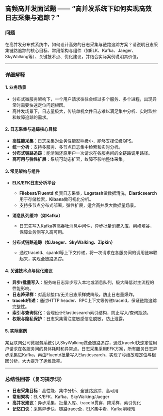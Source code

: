 ## 高频高并发面试题 —— “高并发系统下如何实现高效日志采集与追踪？”

### 问题
在高并发分布式系统中，如何设计高效的日志采集与链路追踪方案？请说明日志采集链路追踪的核心目标、常用架构与组件（如ELK、Kafka、Jaeger、SkyWalking等）、关键技术点、优化建议，并结合实际案例说明其价值。

---

### 详细解释

#### 1. 业务场景

- 分布式微服务架构下，一个用户请求往往会经过多个服务、多个进程，出现异常时需要快速定位问题根因。
- 高并发场景下，日志量极大，传统单机文件日志难以满足集中分析、实时监控和故障追踪的需求。

#### 2. 日志采集与追踪核心目标

- **高性能采集**：日志采集对业务性能影响极小，能够支撑亿级QPS。
- **统一分析**：支持多服务、多节点日志集中检索和实时分析。
- **分布式链路追踪**：能清晰还原用户一次请求在各服务间的全链路调用路径。
- **高可用与弹性扩展**：系统可动态扩容，故障不影响整体采集。

#### 3. 常见架构与组件

- **ELK/EFK日志分析平台**
  - **Filebeat/Fluentd** 负责日志采集，**Logstash**做数据清洗，**Elasticsearch**用于存储检索，**Kibana**做可视化分析。
  - 支持多节点分布式部署，弹性扩展，适合高并发大数据量场景。

- **消息队列缓冲（如Kafka）**
  - 日志先写入Kafka等高吞吐消息中间件，异步批量消费入库，削峰填谷，保障业务侧写入高可用。

- **分布式链路追踪（如Jaeger、SkyWalking、Zipkin）**
  - 通过traceId、spanId等上下文传递，将一次请求在各服务间的调用链串联起来，实现全链路追踪。

#### 4. 关键技术点与优化建议

- **异步/批量写入**：服务端日志异步写入本地或消息队列，极大降低对主流程的性能影响。
- **日志降采样**：对高频接口/无关日志采样或降级，防止日志量爆炸。
- **traceId传递**：通过HTTP header、RPC上下文等传递traceId，保证链路追踪完整性。
- **索引与查询优化**：合理设计Elasticsearch索引结构，防止写入/查询瓶颈。
- **权限与隐私保护**：日志采集需注意敏感信息脱敏，防止泄露。

#### 5. 实际案例

某互联网公司微服务系统引入SkyWalking做全链路追踪，通过traceId快速定位用户请求在各服务间的具体耗时和异常点。日志采集采用EFK方案，所有服务日志异步采集进Kafka，再由Fluentd批量写入Elasticsearch，实现了秒级故障定位与根因分析，大大提升了运维效率。

---

### 总结性回答（复习提示词）

- **日志采集目标**：高性能、集中分析、全链路追踪、高可用
- **常用架构**：ELK/EFK、Kafka、SkyWalking/Jaeger
- **高并发建议**：异步采集、批量入库、traceId贯穿、降采样、索引优化
- **记忆口诀**：采集异步快，链路trace全，ELK集中看，Kafka削峰难